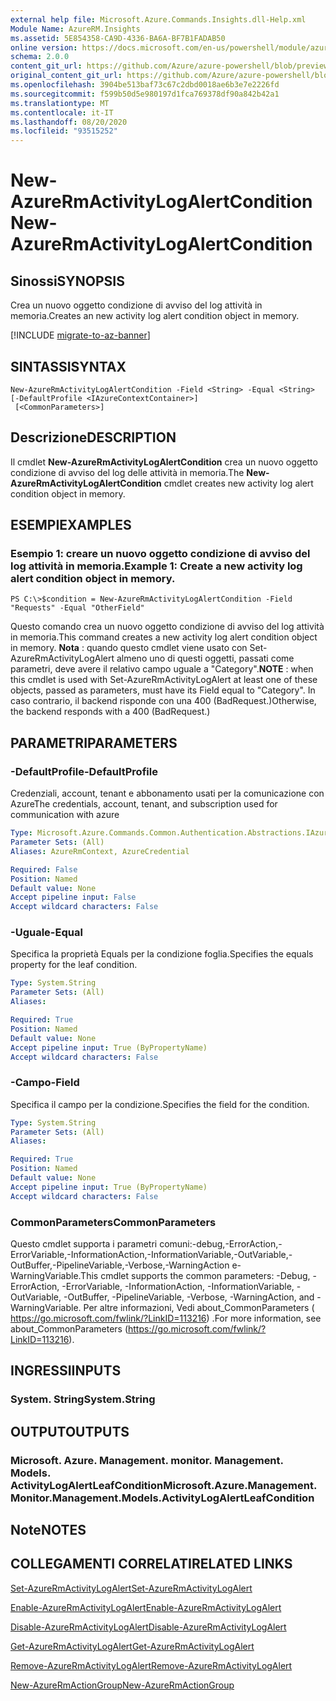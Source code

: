 ```yaml
---
external help file: Microsoft.Azure.Commands.Insights.dll-Help.xml
Module Name: AzureRM.Insights
ms.assetid: 5E854358-CA9D-4336-BA6A-BF7B1FADAB50
online version: https://docs.microsoft.com/en-us/powershell/module/azurerm.insights/new-azurermactivitylogalertcondition
schema: 2.0.0
content_git_url: https://github.com/Azure/azure-powershell/blob/preview/src/ResourceManager/Insights/Commands.Insights/help/New-AzureRmActivityLogAlertCondition.md
original_content_git_url: https://github.com/Azure/azure-powershell/blob/preview/src/ResourceManager/Insights/Commands.Insights/help/New-AzureRmActivityLogAlertCondition.md
ms.openlocfilehash: 3904be513baf73c67c2dbd0018ae6b3e7e2226fd
ms.sourcegitcommit: f599b50d5e980197d1fca769378df90a842b42a1
ms.translationtype: MT
ms.contentlocale: it-IT
ms.lasthandoff: 08/20/2020
ms.locfileid: "93515252"
---
```

# <span data-ttu-id="27fe0-101">New-AzureRmActivityLogAlertCondition</span><span class="sxs-lookup"><span data-stu-id="27fe0-101">New-AzureRmActivityLogAlertCondition</span></span>

## <span data-ttu-id="27fe0-102">Sinossi</span><span class="sxs-lookup"><span data-stu-id="27fe0-102">SYNOPSIS</span></span>
<span data-ttu-id="27fe0-103">Crea un nuovo oggetto condizione di avviso del log attività in memoria.</span><span class="sxs-lookup"><span data-stu-id="27fe0-103">Creates an new activity log alert condition object in memory.</span></span>

[!INCLUDE [migrate-to-az-banner](../../includes/migrate-to-az-banner.md)]

## <span data-ttu-id="27fe0-104">SINTASSI</span><span class="sxs-lookup"><span data-stu-id="27fe0-104">SYNTAX</span></span>

```
New-AzureRmActivityLogAlertCondition -Field <String> -Equal <String> [-DefaultProfile <IAzureContextContainer>]
 [<CommonParameters>]
```

## <span data-ttu-id="27fe0-105">Descrizione</span><span class="sxs-lookup"><span data-stu-id="27fe0-105">DESCRIPTION</span></span>
<span data-ttu-id="27fe0-106">Il cmdlet **New-AzureRmActivityLogAlertCondition** crea un nuovo oggetto condizione di avviso del log delle attività in memoria.</span><span class="sxs-lookup"><span data-stu-id="27fe0-106">The **New-AzureRmActivityLogAlertCondition** cmdlet creates new activity log alert condition object in memory.</span></span>

## <span data-ttu-id="27fe0-107">ESEMPI</span><span class="sxs-lookup"><span data-stu-id="27fe0-107">EXAMPLES</span></span>

### <span data-ttu-id="27fe0-108">Esempio 1: creare un nuovo oggetto condizione di avviso del log attività in memoria.</span><span class="sxs-lookup"><span data-stu-id="27fe0-108">Example 1: Create a new activity log alert condition object in memory.</span></span>
```
PS C:\>$condition = New-AzureRmActivityLogAlertCondition -Field "Requests" -Equal "OtherField"
```

<span data-ttu-id="27fe0-109">Questo comando crea un nuovo oggetto condizione di avviso del log attività in memoria.</span><span class="sxs-lookup"><span data-stu-id="27fe0-109">This command creates a new activity log alert condition object in memory.</span></span>
<span data-ttu-id="27fe0-110">**Nota** : quando questo cmdlet viene usato con Set-AzureRmActivityLogAlert almeno uno di questi oggetti, passati come parametri, deve avere il relativo campo uguale a "Category".</span><span class="sxs-lookup"><span data-stu-id="27fe0-110">**NOTE** : when this cmdlet is used with Set-AzureRmActivityLogAlert at least one of these objects, passed as parameters, must have its Field equal to "Category".</span></span> <span data-ttu-id="27fe0-111">In caso contrario, il backend risponde con una 400 (BadRequest.)</span><span class="sxs-lookup"><span data-stu-id="27fe0-111">Otherwise, the backend responds with a 400 (BadRequest.)</span></span>

## <span data-ttu-id="27fe0-112">PARAMETRI</span><span class="sxs-lookup"><span data-stu-id="27fe0-112">PARAMETERS</span></span>

### <span data-ttu-id="27fe0-113">-DefaultProfile</span><span class="sxs-lookup"><span data-stu-id="27fe0-113">-DefaultProfile</span></span>
<span data-ttu-id="27fe0-114">Credenziali, account, tenant e abbonamento usati per la comunicazione con Azure</span><span class="sxs-lookup"><span data-stu-id="27fe0-114">The credentials, account, tenant, and subscription used for communication with azure</span></span>

```yaml
Type: Microsoft.Azure.Commands.Common.Authentication.Abstractions.IAzureContextContainer
Parameter Sets: (All)
Aliases: AzureRmContext, AzureCredential

Required: False
Position: Named
Default value: None
Accept pipeline input: False
Accept wildcard characters: False
```

### <span data-ttu-id="27fe0-115">-Uguale</span><span class="sxs-lookup"><span data-stu-id="27fe0-115">-Equal</span></span>
<span data-ttu-id="27fe0-116">Specifica la proprietà Equals per la condizione foglia.</span><span class="sxs-lookup"><span data-stu-id="27fe0-116">Specifies the equals property for the leaf condition.</span></span>

```yaml
Type: System.String
Parameter Sets: (All)
Aliases:

Required: True
Position: Named
Default value: None
Accept pipeline input: True (ByPropertyName)
Accept wildcard characters: False
```

### <span data-ttu-id="27fe0-117">-Campo</span><span class="sxs-lookup"><span data-stu-id="27fe0-117">-Field</span></span>
<span data-ttu-id="27fe0-118">Specifica il campo per la condizione.</span><span class="sxs-lookup"><span data-stu-id="27fe0-118">Specifies the field for the condition.</span></span>

```yaml
Type: System.String
Parameter Sets: (All)
Aliases:

Required: True
Position: Named
Default value: None
Accept pipeline input: True (ByPropertyName)
Accept wildcard characters: False
```

### <span data-ttu-id="27fe0-119">CommonParameters</span><span class="sxs-lookup"><span data-stu-id="27fe0-119">CommonParameters</span></span>
<span data-ttu-id="27fe0-120">Questo cmdlet supporta i parametri comuni:-debug,-ErrorAction,-ErrorVariable,-InformationAction,-InformationVariable,-OutVariable,-OutBuffer,-PipelineVariable,-Verbose,-WarningAction e-WarningVariable.</span><span class="sxs-lookup"><span data-stu-id="27fe0-120">This cmdlet supports the common parameters: -Debug, -ErrorAction, -ErrorVariable, -InformationAction, -InformationVariable, -OutVariable, -OutBuffer, -PipelineVariable, -Verbose, -WarningAction, and -WarningVariable.</span></span> <span data-ttu-id="27fe0-121">Per altre informazioni, Vedi about_CommonParameters ( https://go.microsoft.com/fwlink/?LinkID=113216) .</span><span class="sxs-lookup"><span data-stu-id="27fe0-121">For more information, see about_CommonParameters (https://go.microsoft.com/fwlink/?LinkID=113216).</span></span>

## <span data-ttu-id="27fe0-122">INGRESSI</span><span class="sxs-lookup"><span data-stu-id="27fe0-122">INPUTS</span></span>

### <span data-ttu-id="27fe0-123">System. String</span><span class="sxs-lookup"><span data-stu-id="27fe0-123">System.String</span></span>

## <span data-ttu-id="27fe0-124">OUTPUT</span><span class="sxs-lookup"><span data-stu-id="27fe0-124">OUTPUTS</span></span>

### <span data-ttu-id="27fe0-125">Microsoft. Azure. Management. monitor. Management. Models. ActivityLogAlertLeafCondition</span><span class="sxs-lookup"><span data-stu-id="27fe0-125">Microsoft.Azure.Management.Monitor.Management.Models.ActivityLogAlertLeafCondition</span></span>

## <span data-ttu-id="27fe0-126">Note</span><span class="sxs-lookup"><span data-stu-id="27fe0-126">NOTES</span></span>

## <span data-ttu-id="27fe0-127">COLLEGAMENTI CORRELATI</span><span class="sxs-lookup"><span data-stu-id="27fe0-127">RELATED LINKS</span></span>

[<span data-ttu-id="27fe0-128">Set-AzureRmActivityLogAlert</span><span class="sxs-lookup"><span data-stu-id="27fe0-128">Set-AzureRmActivityLogAlert</span></span>](./Set-AzureRmActivityLogAlert.md)

[<span data-ttu-id="27fe0-129">Enable-AzureRmActivityLogAlert</span><span class="sxs-lookup"><span data-stu-id="27fe0-129">Enable-AzureRmActivityLogAlert</span></span>](./Enable-AzureRmActivityLogAlert.md)

[<span data-ttu-id="27fe0-130">Disable-AzureRmActivityLogAlert</span><span class="sxs-lookup"><span data-stu-id="27fe0-130">Disable-AzureRmActivityLogAlert</span></span>](./Disable-AzureRmActivityLogAlert.md)

[<span data-ttu-id="27fe0-131">Get-AzureRmActivityLogAlert</span><span class="sxs-lookup"><span data-stu-id="27fe0-131">Get-AzureRmActivityLogAlert</span></span>](./Get-AzureRmActivityLogAlert.md)

[<span data-ttu-id="27fe0-132">Remove-AzureRmActivityLogAlert</span><span class="sxs-lookup"><span data-stu-id="27fe0-132">Remove-AzureRmActivityLogAlert</span></span>](./Remove-AzureRmActivityLogAlert.md)

[<span data-ttu-id="27fe0-133">New-AzureRmActionGroup</span><span class="sxs-lookup"><span data-stu-id="27fe0-133">New-AzureRmActionGroup</span></span>](./Get-AzureRmActionGroup.md)
